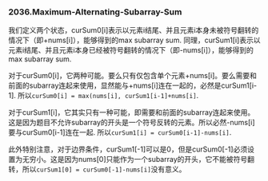 ### 2036.Maximum-Alternating-Subarray-Sum

我们定义两个状态，curSum0[i]表示以元素i结尾、并且元素i本身未被符号翻转的情况下（即+nums[i]），能够得到的max subarray sum. 同理，curSum1[i]表示以元素i结尾、并且元素i本身已经被符号翻转的情况下（即-nums[i]），能够得到的max subarray sum. 

对于curSum0[i]，它两种可能。要么只有仅包含单个元素+nums[i]。要么需要和前面的subarray连起来使用，显然能与+nums[i]连在一起的，必然是curSum1[i-1]. 所以```curSum0[i] = max(nums[i], curSum1[i-1]+nums[i]```.

对于curSum1[i]，它其实只有一种可能，即需要和前面的subarray连起来使用。这是因为题目不允许subarray的开头是一个符号反转的元素。所以必然-nums[i]要与curSum0[i-1]连在一起. 所以```curSum1[i] = curSum0[i-1]-nums[i]```.

此外特别注意，对于边界条件，curSum1[-1]可以是0，但是curSum0[-1]必须设置为无穷小。这是因为nums[0]只能作为一个subarray的开头，它不能被符号翻转，所以```curSum1[0] = curSum0[-1]-nums[i]```没有意义。
